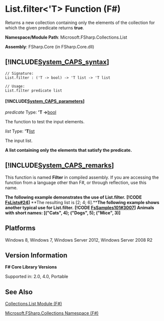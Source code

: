 # List.filter<'T> Function (F#)

Returns a new collection containing only the elements of the collection for which the given predicate returns **true**.

**Namespace/Module Path**: Microsoft.FSharp.Collections.List

**Assembly**: FSharp.Core (in FSharp.Core.dll)


## [!INCLUDE[System_CAPS_syntax](//System/Token/System_CAPS_syntax_md.md)]

```
// Signature:
List.filter : ('T -> bool) -> 'T list -> 'T list

// Usage:
List.filter predicate list
```

#### [!INCLUDE[System_CAPS_parameters](//System/Token/System_CAPS_parameters_md.md)]
*predicate*
Type: **'T -&gt;**[bool](http://msdn.microsoft.com/en-us/library/89c0cf9c-49ce-4207-a3be-555851a67dd5)


The function to test the input elements.


*list*
Type: **'T**[list](http://msdn.microsoft.com/en-us/library/c627b668-477b-4409-91ed-06d7f1b3e4a7)


The input list.



**A list containing only the elements that satisfy the predicate.**
## [!INCLUDE[System_CAPS_remarks](//System/Token/System_CAPS_remarks_md.md)]
This function is named **Filter** in compiled assembly. If you are accessing the function from a language other than F#, or through reflection, use this name.

**The following example demonstrates the use of List.filter.**
**[!CODE [FsLists#24](../CodeSnippet/VS_Snippets_Fsharp/fslists/FSharp/fs/program.fs#24)]**
**The resulting list is [2; 4; 6].****The following example shows another typical use for List.filter.**
**[!CODE [FsSamples101#3007](../CodeSnippet/VS_Snippets_Fsharp/fssamples101/FSharp/fs/beginners.fs#3007)]**
**Animals with short names: [("Cats", 4); ("Dogs", 5); ("Mice", 3)]**
## Platforms
Windows 8, Windows 7, Windows Server 2012, Windows Server 2008 R2


## Version Information
**F# Core Library Versions**

Supported in: 2.0, 4.0, Portable




## See Also
[Collections.List Module &#40;F&#35;&#41;](Collections.List+Module+28%F%2329%.md)

[Microsoft.FSharp.Collections Namespace &#40;F&#35;&#41;](Microsoft.FSharp.Collections+Namespace+28%F%2329%.md)

